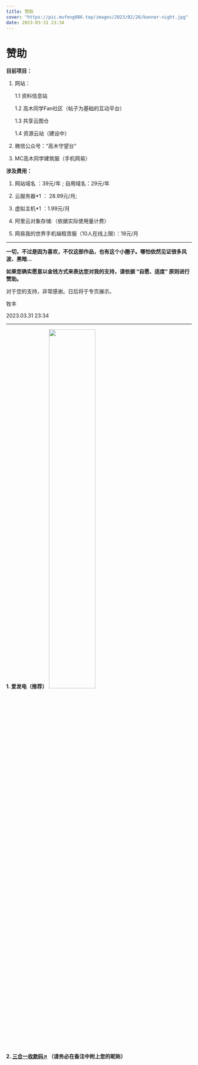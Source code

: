 ```yaml
---
title: 赞助
cover: "https://pic.mufeng086.top/images/2023/02/26/banner-night.jpg"
date: 2023-03-31 23:34
---
```


# 赞助

**目前项目：**

1. 网站：

   1.1 资料信息站

   1.2 高木同学Fan社区（帖子为基础的互动平台）

   1.3 共享云图仓

   1.4 资源云站（建设中）

2. 微信公众号：“高木守望台”
3. MC高木同学建筑服（手机网易）

**涉及费用：**

1. 网站域名 ：39元/年 ; 自用域名：29元/年

2. 云服务器*1 ： 28.99元/月;

3. 虚拟主机*1 ：1.99元/月

4. 阿里云对象存储:（依据实际使用量计费）
5. 网易我的世界手机端租赁服（10人在线上限）：18元/月

---

**一切，不过是因为喜欢，不仅这部作品，也有这个小圈子。哪怕依然见证很多风波、黑暗...**



**如果您确实愿意以金钱方式来表达您对我的支持，请依据 “自愿、适度“ 原则进行赞助。**

对于您的支持，非常感谢。日后将于专页展示。

牧丰

2023.03.31 23:34

---
**1. 爱发电（推荐）**
<img src="https://pic1.afdiancdn.com/static/img/welcome/button-sponsorme.jpg" width="50%">

**2. [三合一收款码↗](https://pic.mufeng086.com/i/2023/05/08/64588943c2084.png) （请务必在备注中附上您的昵称）**
